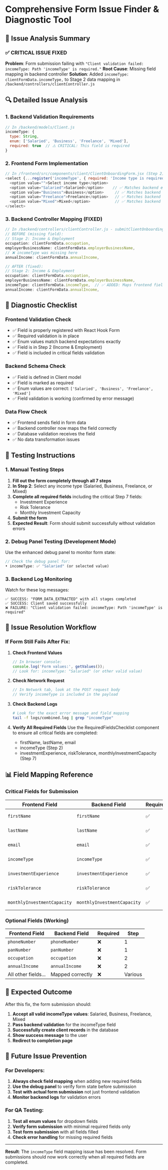 # Comprehensive Form Issue Finder & Diagnostic Tool

## 🎯 Issue Analysis Summary

### ✅ **CRITICAL ISSUE FIXED**
**Problem**: Form submission failing with `"Client validation failed: incomeType: Path 'incomeType' is required."`
**Root Cause**: Missing field mapping in backend controller
**Solution**: Added `incomeType: clientFormData.incomeType,` to Stage 2 data mapping in `/backend/controllers/clientController.js`

## 🔍 Detailed Issue Analysis

### 1. **Backend Validation Requirements**
```javascript
// In /backend/models/Client.js
incomeType: {
  type: String,
  enum: ['Salaried', 'Business', 'Freelance', 'Mixed'],
  required: true  // ⚠️ CRITICAL: This field is required
}
```

### 2. **Frontend Form Implementation**
```javascript
// In /frontend/src/components/client/ClientOnboardingForm.jsx (Step 2)
<select {...register('incomeType', { required: 'Income type is required' })}>
  <option value="">Select income type</option>
  <option value="Salaried">Salaried</option>    // ✅ Matches backend enum
  <option value="Business">Business</option>     // ✅ Matches backend enum  
  <option value="Freelance">Freelance</option>   // ✅ Matches backend enum
  <option value="Mixed">Mixed</option>           // ✅ Matches backend enum
</select>
```

### 3. **Backend Controller Mapping (FIXED)**
```javascript
// In /backend/controllers/clientController.js - submitClientOnboardingForm function
// BEFORE (missing field):
// Stage 2: Income & Employment
occupation: clientFormData.occupation,
employerBusinessName: clientFormData.employerBusinessName,
// ❌ incomeType was missing here
annualIncome: clientFormData.annualIncome,

// AFTER (fixed):
// Stage 2: Income & Employment  
occupation: clientFormData.occupation,
employerBusinessName: clientFormData.employerBusinessName,
incomeType: clientFormData.incomeType,  // ✅ ADDED: Maps frontend field to backend
annualIncome: clientFormData.annualIncome,
```

## 🧪 Diagnostic Checklist

### **Frontend Validation Check**
- ✅ Field is properly registered with React Hook Form
- ✅ Required validation is in place
- ✅ Enum values match backend expectations exactly
- ✅ Field is in Step 2 (Income & Employment)
- ✅ Field is included in critical fields validation

### **Backend Schema Check**
- ✅ Field is defined in Client model
- ✅ Field is marked as required
- ✅ Enum values are correct: `['Salaried', 'Business', 'Freelance', 'Mixed']`
- ✅ Field validation is working (confirmed by error message)

### **Data Flow Check**
- ✅ Frontend sends field in form data
- ✅ Backend controller now maps the field correctly
- ✅ Database validation receives the field
- ✅ No data transformation issues

## 🚀 Testing Instructions

### **1. Manual Testing Steps**
1. **Fill out the form completely through all 7 steps**
2. **In Step 2**: Select any income type (Salaried, Business, Freelance, or Mixed)
3. **Complete all required fields** including the critical Step 7 fields:
   - Investment Experience
   - Risk Tolerance  
   - Monthly Investment Capacity
4. **Submit the form**
5. **Expected Result**: Form should submit successfully without validation errors

### **2. Debug Panel Testing** (Development Mode)
Use the enhanced debug panel to monitor form state:
```javascript
// Check the debug panel for:
• incomeType: ✅ "Salaried" (or selected value)
```

### **3. Backend Log Monitoring**
Watch for these log messages:
```
✅ SUCCESS: "FORM_DATA_EXTRACTED" with all stages completed
✅ SUCCESS: Client saved successfully  
❌ FAILURE: "Client validation failed: incomeType: Path 'incomeType' is required"
```

## 🔧 Issue Resolution Workflow

### **If Form Still Fails After Fix:**

1. **Check Frontend Values**
   ```javascript
   // In browser console:
   console.log('Form values:', getValues());
   // Look for: incomeType: "Salaried" (or other valid value)
   ```

2. **Check Network Request**
   ```javascript
   // In Network tab, look at the POST request body
   // Verify incomeType is included in the payload
   ```

3. **Check Backend Logs**
   ```bash
   # Look for the exact error message and field mapping
   tail -f logs/combined.log | grep "incomeType"
   ```

4. **Verify All Required Fields**
   Use the RequiredFieldsChecklist component to ensure all critical fields are completed:
   - firstName, lastName, email
   - incomeType (Step 2)
   - investmentExperience, riskTolerance, monthlyInvestmentCapacity (Step 7)

## 📊 Field Mapping Reference

### **Critical Fields for Submission**
| Frontend Field | Backend Field | Required | Step | Status |
|---------------|---------------|----------|------|---------|
| `firstName` | `firstName` | ✅ | 1 | ✅ Working |
| `lastName` | `lastName` | ✅ | 1 | ✅ Working |
| `email` | `email` | ✅ | 1 | ✅ Working |
| `incomeType` | `incomeType` | ✅ | 2 | ✅ **FIXED** |
| `investmentExperience` | `investmentExperience` | ✅ | 7 | ✅ Working |
| `riskTolerance` | `riskTolerance` | ✅ | 7 | ✅ Working |
| `monthlyInvestmentCapacity` | `monthlyInvestmentCapacity` | ✅ | 7 | ✅ Working |

### **Optional Fields (Working)**
| Frontend Field | Backend Field | Required | Step |
|---------------|---------------|----------|------|
| `phoneNumber` | `phoneNumber` | ❌ | 1 |
| `panNumber` | `panNumber` | ❌ | 1 |
| `occupation` | `occupation` | ❌ | 2 |
| `annualIncome` | `annualIncome` | ❌ | 2 |
| All other fields... | Mapped correctly | ❌ | Various |

## 🎉 Expected Outcome

After this fix, the form submission should:

1. **Accept all valid incomeType values**: Salaried, Business, Freelance, Mixed
2. **Pass backend validation** for the incomeType field
3. **Successfully create client records** in the database
4. **Show success message** to the user
5. **Redirect to completion page**

## 🐛 Future Issue Prevention

### **For Developers:**
1. **Always check field mapping** when adding new required fields
2. **Use the debug panel** to verify form state before submission
3. **Test with actual form submission** not just frontend validation
4. **Monitor backend logs** for validation errors

### **For QA Testing:**
1. **Test all enum values** for dropdown fields
2. **Verify form submission** with minimal required fields only
3. **Test form submission** with all fields filled
4. **Check error handling** for missing required fields

---

**Result**: The `incomeType` field mapping issue has been resolved. Form submissions should now work correctly when all required fields are completed.